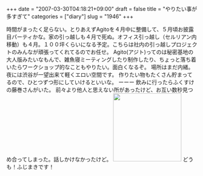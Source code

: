 +++
date = "2007-03-30T04:18:21+09:00"
draft = false
title = "やりたい事が多すぎて"
categories = ["diary"]
slug = "1946"
+++

時間がまったく足らない。とりあえずAgitoを４月中に整備して、５月頃お披露目パーティかな。家の引っ越しも４月で死ぬ。オフィス引っ越し（セルリアン内移動）も４月。１００坪くらいになる予定。こちらは社内の引っ越しプロジェクトのみんなが頑張ってくれてるのでお任せ。
Agito(アジト)ってのは秘密基地の大人版みたいなもんで、雑魚寝ミーティングしたり制作したり、ちょっと落ち着いたらワークショップ的なこともやりたい。面白くなるぞ。
場所はまだ内緒。夜には渋谷が一望出来て軽くエロい空間です。
作りたい物もたくさん貯まってるので、ひとつずつ形にしていけるといいな。
ーーー
飲みに行ったらふくすけの藤巻さんがいた。
前々より他人と思えない所があったけど、お互い数秒見つめ合ってしまった。話しかけなかったけど。
<img src="http://ieiriblog.img.jugem.jp/20070330_299544.jpg" width="180" height="180" alt="" class="pict" />
どうも！ふじまきです！

